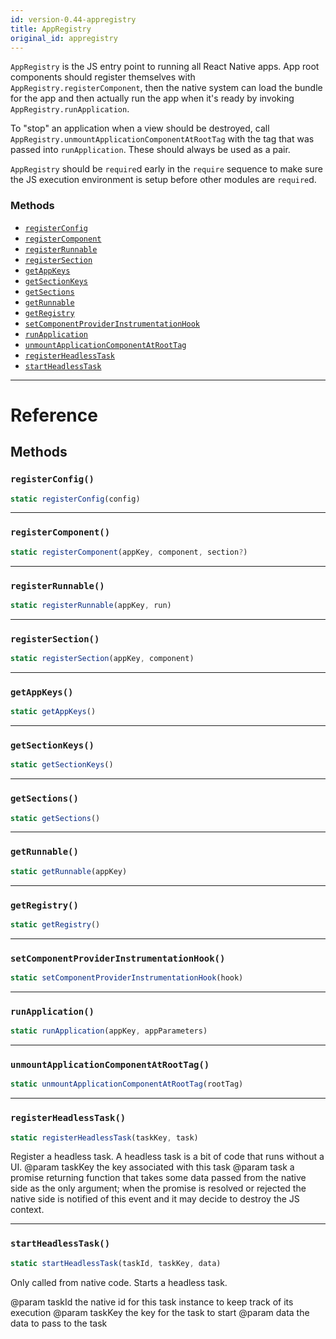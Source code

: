 ```yaml
---
id: version-0.44-appregistry
title: AppRegistry
original_id: appregistry
---
```


`AppRegistry` is the JS entry point to running all React Native apps. App root components should register themselves with `AppRegistry.registerComponent`, then the native system can load the bundle for the app and then actually run the app when it's ready by invoking `AppRegistry.runApplication`.

To "stop" an application when a view should be destroyed, call `AppRegistry.unmountApplicationComponentAtRootTag` with the tag that was passed into `runApplication`. These should always be used as a pair.

`AppRegistry` should be `require`d early in the `require` sequence to make sure the JS execution environment is setup before other modules are `require`d.

### Methods

- [`registerConfig`](appregistry.md#registerconfig)
- [`registerComponent`](appregistry.md#registercomponent)
- [`registerRunnable`](appregistry.md#registerrunnable)
- [`registerSection`](appregistry.md#registersection)
- [`getAppKeys`](appregistry.md#getappkeys)
- [`getSectionKeys`](appregistry.md#getsectionkeys)
- [`getSections`](appregistry.md#getsections)
- [`getRunnable`](appregistry.md#getrunnable)
- [`getRegistry`](appregistry.md#getregistry)
- [`setComponentProviderInstrumentationHook`](appregistry.md#setcomponentproviderinstrumentationhook)
- [`runApplication`](appregistry.md#runapplication)
- [`unmountApplicationComponentAtRootTag`](appregistry.md#unmountapplicationcomponentatroottag)
- [`registerHeadlessTask`](appregistry.md#registerheadlesstask)
- [`startHeadlessTask`](appregistry.md#startheadlesstask)

---

# Reference

## Methods

### `registerConfig()`

```javascript
static registerConfig(config)
```

---

### `registerComponent()`

```javascript
static registerComponent(appKey, component, section?)
```

---

### `registerRunnable()`

```javascript
static registerRunnable(appKey, run)
```

---

### `registerSection()`

```javascript
static registerSection(appKey, component)
```

---

### `getAppKeys()`

```javascript
static getAppKeys()
```

---

### `getSectionKeys()`

```javascript
static getSectionKeys()
```

---

### `getSections()`

```javascript
static getSections()
```

---

### `getRunnable()`

```javascript
static getRunnable(appKey)
```

---

### `getRegistry()`

```javascript
static getRegistry()
```

---

### `setComponentProviderInstrumentationHook()`

```javascript
static setComponentProviderInstrumentationHook(hook)
```

---

### `runApplication()`

```javascript
static runApplication(appKey, appParameters)
```

---

### `unmountApplicationComponentAtRootTag()`

```javascript
static unmountApplicationComponentAtRootTag(rootTag)
```

---

### `registerHeadlessTask()`

```javascript
static registerHeadlessTask(taskKey, task)
```

Register a headless task. A headless task is a bit of code that runs without a UI. @param taskKey the key associated with this task @param task a promise returning function that takes some data passed from the native side as the only argument; when the promise is resolved or rejected the native side is notified of this event and it may decide to destroy the JS context.

---

### `startHeadlessTask()`

```javascript
static startHeadlessTask(taskId, taskKey, data)
```

Only called from native code. Starts a headless task.

@param taskId the native id for this task instance to keep track of its execution @param taskKey the key for the task to start @param data the data to pass to the task

